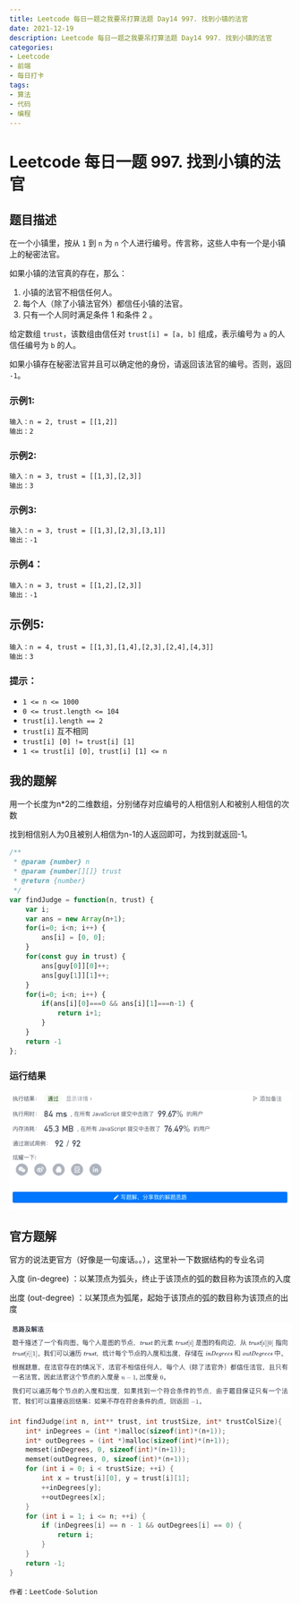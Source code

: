 ```yaml
---
title: Leetcode 每日一题之我要吊打算法题 Day14 997. 找到小镇的法官
date: 2021-12-19
description: Leetcode 每日一题之我要吊打算法题 Day14 997. 找到小镇的法官
categories:
- Leetcode
- 前端
- 每日打卡
tags:
- 算法
- 代码
- 编程
---
```


# Leetcode 每日一题 997. 找到小镇的法官

## 题目描述

在一个小镇里，按从 `1` 到 `n` 为 `n` 个人进行编号。传言称，这些人中有一个是小镇上的秘密法官。

如果小镇的法官真的存在，那么：

1. 小镇的法官不相信任何人。
2. 每个人（除了小镇法官外）都信任小镇的法官。
3. 只有一个人同时满足条件 1 和条件 2 。

给定数组 `trust`，该数组由信任对 `trust[i] = [a, b]` 组成，表示编号为 `a` 的人信任编号为 `b` 的人。

如果小镇存在秘密法官并且可以确定他的身份，请返回该法官的编号。否则，返回 `-1`。

### 示例1:

```away
输入：n = 2, trust = [[1,2]]
输出：2
```

### 示例2:

```away
输入：n = 3, trust = [[1,3],[2,3]]
输出：3
```

### 示例3:

```away
输入：n = 3, trust = [[1,3],[2,3],[3,1]]
输出：-1
```

### 示例4：

```away
输入：n = 3, trust = [[1,2],[2,3]]
输出：-1
```

## 示例5:

```away
输入：n = 4, trust = [[1,3],[1,4],[2,3],[2,4],[4,3]]
输出：3
```

### 提示：

- `1 <= n <= 1000`
- `0 <= trust.length <= 104`
- `trust[i].length == 2`
- `trust[i]` 互不相同
- `trust[i] [0] != trust[i] [1]`
- `1 <= trust[i] [0], trust[i] [1] <= n`

## 我的题解

用一个长度为n*2的二维数组，分别储存对应编号的人相信别人和被别人相信的次数

找到相信别人为0且被别人相信为n-1的人返回即可，为找到就返回-1。

```javascript
/**
 * @param {number} n
 * @param {number[][]} trust
 * @return {number}
 */
var findJudge = function(n, trust) {
    var i;
    var ans = new Array(n+1);
    for(i=0; i<n; i++) {
        ans[i] = [0, 0];
    }
    for(const guy in trust) {
        ans[guy[0]][0]++;
        ans[guy[1]][1]++;
    }
    for(i=0; i<n; i++) {
        if(ans[i][0]===0 && ans[i][1]===n-1) {
            return i+1;
        }
    }
    return -1
};
```

### 运行结果

![myresult](../../.vuepress/public/img/leetcode-myResult-997.png)

## 官方题解

官方的说法更官方（好像是一句废话。。），这里补一下数据结构的专业名词

入度 (in-degree) ：以某顶点为弧头，终止于该顶点的弧的数目称为该顶点的入度

出度 (out-degree) ：以某顶点为弧尾，起始于该顶点的弧的数目称为该顶点的出度

![offical](../../.vuepress/public/img/leetcode-offical-997.png)

```c
int findJudge(int n, int** trust, int trustSize, int* trustColSize){
    int* inDegrees = (int *)malloc(sizeof(int)*(n+1));
    int* outDegrees = (int *)malloc(sizeof(int)*(n+1));
    memset(inDegrees, 0, sizeof(int)*(n+1));
    memset(outDegrees, 0, sizeof(int)*(n+1));
    for (int i = 0; i < trustSize; ++i) {
        int x = trust[i][0], y = trust[i][1];
        ++inDegrees[y];
        ++outDegrees[x];
    }
    for (int i = 1; i <= n; ++i) {
        if (inDegrees[i] == n - 1 && outDegrees[i] == 0) {
            return i;
        }
    }
    return -1;
}

作者：LeetCode-Solution
```

